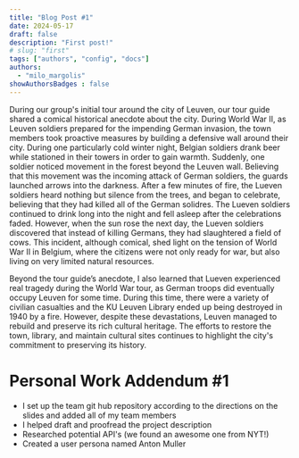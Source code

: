 ```yaml
---
title: "Blog Post #1"
date: 2024-05-17
draft: false
description: "First post!"
# slug: "first"
tags: ["authors", "config", "docs"]
authors:
  - "milo_margolis"
showAuthorsBadges : false
---
```

During our group's initial tour around the city of Leuven, our tour guide shared a comical historical anecdote about the city. During World War II, as Leuven soldiers prepared for the impending German invasion, the town members took proactive measures by building a defensive wall around their city. During one particularly cold winter night, Belgian soldiers drank beer while stationed in their towers in order to gain warmth. Suddenly, one soldier noticed movement in the forest beyond the Leuven wall. Believing that this movement was the incoming attack of German soldiers, the guards launched arrows into the darkness. After a few minutes of fire, the Lueven soldiers heard nothing but silence from the trees, and began to celebrate, believing that they had killed all of the German solidres. The Lueven soldiers continued to drink long into the night and fell asleep after the celebrations faded. However, when the sun rose the next day, the Lueven soldiers discovered that instead of killing Germans, they had slaughtered a field of cows. This incident, although comical, shed light on the tension of World War II in Belgium, where the citizens were not only ready for war, but also living on very limited natural resources. 

Beyond the tour guide’s anecdote, I also learned that Lueven experienced real tragedy during the World War tour, as German troops did eventually occupy Leuven for some time. During this time, there were a variety of civilian casualties and the KU Leuven Library ended up being destroyed in 1940 by a fire. However, despite these devastations, Leuven managed to rebuild and preserve its rich cultural heritage. The efforts to restore the town, library, and maintain cultural sites continues to highlight the city's commitment to preserving its history. 

# Personal Work Addendum #1
- I set up the team git hub repository according to the directions on the slides and added all of my team members
- I helped draft and proofread the project description
- Researched potential API's (we found an awesome one from NYT!)
- Created a user persona named Anton Muller  
 

